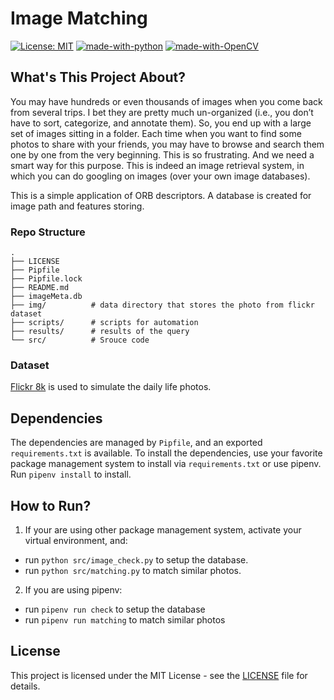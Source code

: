 # Image Matching

[![License: MIT](https://img.shields.io/badge/License-MIT-yellow.svg)](https://opensource.org/licenses/MIT)
[![made-with-python](https://img.shields.io/badge/Made%20with-Python-1f425f.svg)](https://www.python.org/)
[![made-with-OpenCV](https://img.shields.io/badge/Made%20with-OpenCV-green)](https://opencv.org/)


## What's This Project About?

You may have hundreds or even thousands of images when you come back from several
trips. I bet they are pretty much un-organized (i.e., you don’t have to sort, categorize, and
annotate them). So, you end up with a large set of images sitting in a folder. Each time
when you want to find some photos to share with your friends, you may have to browse and
search them one by one from the very beginning. This is so frustrating. And we need a
smart way for this purpose. This is indeed an image retrieval system, in which you can do
googling on images (over your own image databases).

This is a simple application of ORB descriptors. A database is created for image
path and features storing.

### Repo Structure

```
.
├── LICENSE
├── Pipfile
├── Pipfile.lock
├── README.md
├── imageMeta.db
├── img/          # data directory that stores the photo from flickr dataset
├── scripts/      # scripts for automation
├── results/      # results of the query
└── src/          # Srouce code
```

### Dataset

[Flickr 8k](https://www.kaggle.com/datasets/adityajn105/flickr8k) is used to simulate
the daily life photos.


## Dependencies

The dependencies are managed by `Pipfile`, and an exported `requirements.txt` is
available. To install the dependencies, use your favorite package management system
to install via `requirements.txt` or use pipenv. Run `pipenv install` to install.

## How to Run?

1. If your are using other package management system, activate your virtual environment,
and:
  - run `python src/image_check.py` to setup the database.
  - run `python src/matching.py` to match similar photos.

2. If you are using pipenv:
  - run `pipenv run check` to setup the database
  - run `pipenv run matching` to match similar photos

## License

This project is licensed under the MIT License - see the [LICENSE](LICENSE)
file for details.
